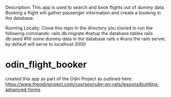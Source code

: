 Description: 
  This app is used to search and book flights out of dummy data. Booking a flight will gather passenger information and create a booking in the database. 
  
Running Locally: 
  Clone this repo
  In the directory you cloned to run the following commands: 
    rails db:migrate #setup the database tables
    rails db:seed #fill some dummy data in the database
    rails s #runs the rails server, by default will serve to localhost:3000 


# odin_flight_booker

created this app as part of the Odin Project as outlined here: https://www.theodinproject.com/courses/ruby-on-rails/lessons/building-advanced-forms


